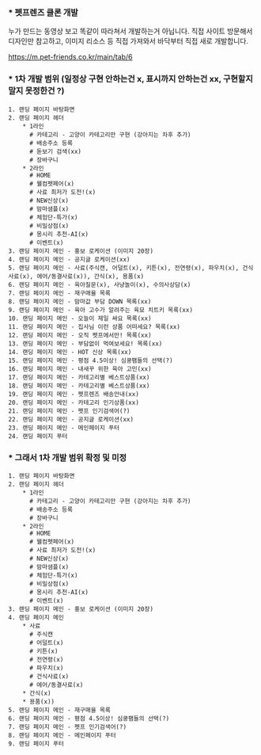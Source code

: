 ### * 펫프렌즈 클론 개발
  누가 만드는 동영상 보고 똑같이 따라쳐서 개발하는거 아닙니다. 직접 사이트 방문해서 디자인만 참고하고, 이미지 리소스 등 직접 가져와서 바닥부터 직접 새로 개발합니다.

https://m.pet-friends.co.kr/main/tab/6

### * 1차 개발 범위 (일정상 구현 안하는건 x, 표시까지 안하는건 xx, 구현할지말지 못정한건 ?)
    1. 랜딩 페이지 바탕화면
    2. 랜딩 페이지 헤더
        * 1라인
          # 카테고리 - 고양이 카테고리만 구현 (강아지는 차후 추가)
          # 배송주소 등록
          # 돋보기 검색(xx)
          # 장바구니
        * 2라인
          # HOME
          # 웰컴펫페어(x)
          # 사료 최저가 도전!(x)
          # NEW신상(x)
          # 맘마샘플(x)
          # 체험단-특가(x)
          # 비밀상점(x)
          # 몽시리 추천-AI(x)
          # 이벤트(x)
    3. 랜딩 페이지 메인 - 홍보 로케이션 (이미지 20장)
    4. 랜딩 페이지 메인 - 공지글 로케이션(xx)
    5. 랜딩 페이지 메인 - 사료(주식캔, 어덜트(x), 키튼(x), 전연령(x), 파우치(x), 건식사료(x), 에어/동결사료(x)), 간식(x), 용품(x)
    6. 랜딩 페이지 메인 - 육아질문(x), 사냥놀이(x), 수의사상담(x)
    7. 랜딩 페이지 메인 - 재구매율 목록
    8. 랜딩 페이지 메인 - 맘마값 부담 DOWN 목록(xx) 
    9. 랜딩 페이지 메인 - 육아 고수가 알려주는 육묘 치트키 목록(xx) 
    10. 랜딩 페이지 메인 - 오늘이 제일 싸요 목록(xx)
    11. 랜딩 페이지 메인 - 집사님 이런 상품 어떠세요? 목록(xx)
    12. 랜딩 페이지 메인 - 오직 펫프에서만! 목록(xx)
    13. 랜딩 페이지 메인 - 부담없이 먹여보세요! 목록(xx)
    14. 랜딩 페이지 메인 - HOT 신상 목록(xx)
    15. 랜딩 페이지 메인 - 평점 4.5이상! 심쿵팸들의 선택(?)
    16. 랜딩 페이지 메인 - 내새꾸 위한 육아 고민(xx)
    17. 랜딩 페이지 메인 - 카테고리별 베스트상품(xx)
    18. 랜딩 페이지 메인 - 카테고리별 베스트상품(xx)
    19. 랜딩 페이지 메인 - 펫프렌즈 배송안내(xx)
    20. 랜딩 페이지 메인 - 카테고리 인기상품(xx)
    21. 랜딩 페이지 메인 - 펫프 인기검색어(?)
    22. 랜딩 페이지 메인 - 공지글 로케이션(xx)
    23. 랜딩 페이지 메인 - 메인페이지 푸터
    24. 랜딩 페이지 푸터
### * 그래서 1차 개발 범위 확정 및 미정
    1. 랜딩 페이지 바탕화면
    2. 랜딩 페이지 헤더
        * 1라인
          # 카테고리 - 고양이 카테고리만 구현 (강아지는 차후 추가)
          # 배송주소 등록              
          # 장바구니
        * 2라인
          # HOME
          # 웰컴펫페어(x)
          # 사료 최저가 도전!(x)
          # NEW신상(x)
          # 맘마샘플(x)
          # 체험단-특가(x)
          # 비밀상점(x)
          # 몽시리 추천-AI(x)
          # 이벤트(x)
    3. 랜딩 페이지 메인 - 홍보 로케이션 (이미지 20장)    
    4. 랜딩 페이지 메인
        * 사료
          # 주식캔
          # 어덜트(x)
          # 키튼(x)
          # 전연령(x)
          # 파우치(x)
          # 건식사료(x)
          # 에어/동결사료(x)
        * 간식(x)
        * 용품(x))
    5. 랜딩 페이지 메인 - 재구매율 목록    
    6. 랜딩 페이지 메인 - 평점 4.5이상! 심쿵팸들의 선택(?)    
    7. 랜딩 페이지 메인 - 펫프 인기검색어(?)
    8. 랜딩 페이지 메인 - 메인페이지 푸터
    9. 랜딩 페이지 푸터
